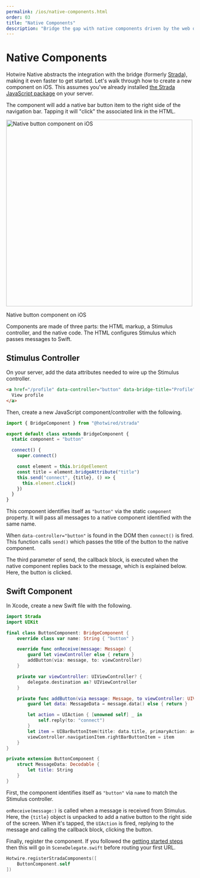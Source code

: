 ```yaml
---
permalink: /ios/native-components.html
order: 03
title: "Native Components"
description: "Bridge the gap with native components driven by the web on iOS."
---
```


# Native Components

Hotwire Native abstracts the integration with the bridge (formerly [Strada](https://strada.hotwired.dev)), making it even faster to get started. Let's walk through how to create a new component on iOS. This assumes you've already installed [the Strada JavaScript package](https://strada.hotwired.dev/handbook/installing) on your server.

The component will add a native bar button item to the right side of the navigation bar. Tapping it will "click" the associated link in the HTML.

<img src="/assets/strada-ios-button.png" width="500" alt="Native button component on iOS">

Native button component on iOS

Components are made of three parts: the HTML markup, a Stimulus controller, and the native code. The HTML configures Stimulus which passes messages to Swift.

## Stimulus Controller

On your server, add the data attributes needed to wire up the Stimulus controller.

```html
<a href="/profile" data-controller="button" data-bridge-title="Profile">
  View profile
</a>
```

Then, create a new JavaScript component/controller with the following.

```javascript
import { BridgeComponent } from "@hotwired/strada"

export default class extends BridgeComponent {
  static component = "button"

  connect() {
    super.connect()

    const element = this.bridgeElement
    const title = element.bridgeAttribute("title")
    this.send("connect", {title}, () => {
      this.element.click()
    })
  }
}
```

This component identifies itself as `"button"` via the static `component` property. It will pass all messages to a native component identified with the same name.

When `data-controller="button"` is found in the DOM then `connect()` is fired. This function calls `send()` which passes the title of the button to the native component.

The third parameter of send, the callback block, is executed when the native component replies back to the message, which is explained below. Here, the button is clicked.

## Swift Component

In Xcode, create a new Swift file with the following.

```swift
import Strada
import UIKit

final class ButtonComponent: BridgeComponent {
    override class var name: String { "button" }

    override func onReceive(message: Message) {
        guard let viewController else { return }
        addButton(via: message, to: viewController)
    }

    private var viewController: UIViewController? {
        delegate.destination as? UIViewController
    }

    private func addButton(via message: Message, to viewController: UIViewController) {
        guard let data: MessageData = message.data() else { return }

        let action = UIAction { [unowned self] _ in
            self.reply(to: "connect")
        }
        let item = UIBarButtonItem(title: data.title, primaryAction: action)
        viewController.navigationItem.rightBarButtonItem = item
    }
}

private extension ButtonComponent {
    struct MessageData: Decodable {
        let title: String
    }
}
```

First, the component identifies itself as `"button"` via `name` to match the Stimulus controller.

`onReceive(message:)` is called when a message is received from Stimulus. Here, the `{title}` object is unpacked to add a native button to the right side of the screen. When it's tapped, the `UIAction` is fired, replying to the message and calling the callback block, clicking the button.

Finally, register the component. If you followed the [getting started steps](/overview/getting-started-ios) then this will go in `SceneDelegate.swift` before routing your first URL.

```swift
Hotwire.registerStradaComponents([
    ButtonComponent.self
])
```
